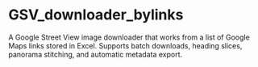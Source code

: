 # GSV_downloader_bylinks
A Google Street View image downloader that works from a list of Google Maps links stored in Excel.   Supports batch downloads, heading slices, panorama stitching, and automatic metadata export.

